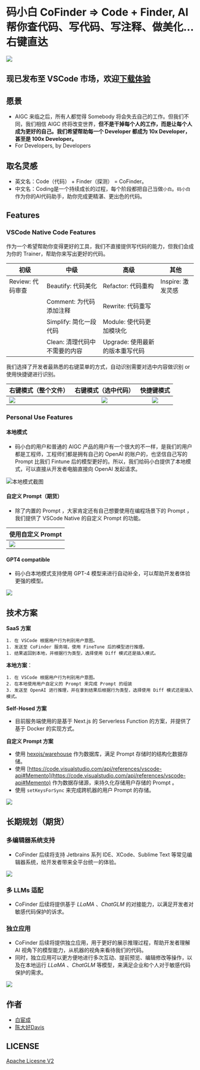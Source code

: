 # 码小白 CoFinder => Code + Finder,  AI帮你查代码、写代码、写注释、做美化... 右键直达
![](https://postimg.aliavv.com/mbp162023/ore58k.jpg)

## 现已发布至 VSCode 市场，欢迎[**下载体验**](http://marketplace.visualstudio.com/items?itemName=best…)

## 愿景

- AIGC 来临之后，所有人都觉得 Somebody 将会失去自己的工作。但我们不同，我们相信 AIGC 终将改变世界，**但不是干掉每个人的工作，而是让每个人成为更好的自己。我们希望帮助每一个 Developer 都成为 10x Developer，甚至是 100x Developer。**
- For Developers, by Developers

## 取名灵感

- 英文名：Code（代码） + Finder（探测） = CoFinder。
- 中文名：Coding是一个持续成长的过程，每个阶段都把自己当做`小白`。`码小白`作为你的AI代码助手，助你完成更精湛、更出色的代码。

## Features
### VSCode Native  Code Features

作为一个希望帮助你变得更好的工具，我们不直接提供写代码的能力，但我们会成为你的 Trainer，帮助你来写出更好的代码。



| 初级                    | 中级                                 | 高级                                   | 其他                     |
| ----------------------- | ------------------------------------ | -------------------------------------- | ------------------------ |
| Review: 代码审查 | Beautify: 代码美化              | Refactor: 代码重构              | Inspire: 激发灵感 |
|                         | Comment: 为代码添加注释       | Rewrite: 代码重写               |                          |
|                         | Simplify: 简化一段代码        | Module: 使代码更加模块化        |                          |
|                         | Clean: 清理代码中不需要的内容 | Upgrade: 使用最新的版本重写代码 |                          |

我们选择了开发者最熟悉的右键菜单的方式，自动识别需要对选中内容做识别 or 使用快捷键进行识别。

| 右键模式（整个文件）                                         |                 右键模式（选中代码）                 |                      快捷键模式                      |
| ------------------------------------------------------------ | :--------------------------------------------------: | :--------------------------------------------------: |
| ![](https://postimg.aliavv.com/mbp162023/99hxej.png)| ![](https://postimg.aliavv.com/mbp162023/t53jv4.png) | ![](https://postimg.aliavv.com/mbp162023/0vo0y3.png) |



### Personal Use Features
#### 本地模式
- 码小白的用户和普通的 AIGC 产品的用户有一个很大的不一样，是我们的用户都是工程师，工程师们都是拥有自己的 OpenAI 的账户的，也坚信自己写的 Prompt 比我们 Fintune 后的模型更好的。所以，我们给码小白提供了本地模式，可以直接从开发者电脑直接向 OpenAI 发起请求。

![本地模式截图](https://postimg.aliavv.com/mbp162023/ygy3va.png)

#### 自定义 Prompt（期货）

- 除了内置的 Prompt ，大家肯定还有自己想要使用在编程场景下的 Prompt ，我们提供了 VSCode Native 的自定义 Prompt 的功能。

| 使用自定义 Prompt                                    |
| ---------------------------------------------------- |
| ![](https://postimg.aliavv.com/mbp162023/lw7t27.gif) |

#### GPT4 compatible

- 码小白本地模式支持使用 GPT-4 模型来进行自动补全，可以帮助开发者体验更强的模型。

![](https://postimg.aliavv.com/mbp162023/i5eelv.png)

## 技术方案

**SaaS 方案**

	1. 在 VSCode 根据用户行为判别用户意图。
	1. 发送至 CoFinder 服务端，使用 FineTune 后的模型进行推理。
	1. 结果返回到本地，并根据行为类型，选择使用 Diff 模式还是插入模式。

**本地方案**：

 	1. 在 VSCode 根据用户行为判别用户意图。
 	2. 在本地使用用户自定义的 Prompt 来完成 Prompt 的组装
 	3. 发送至 OpenAI 进行推理，并在拿到结果后根据行为类型，选择使用 Diff 模式还是插入模式。

**Self-Hosed 方案**

- 目前服务端使用的是基于 Next.js 的 Serverless Function 的方案，并提供了基于 Docker 的实现方式。

**自定义 Prompt 方案**

- 使用 [hexojs/warehouse](https://github.com/hexojs/warehouse) 作为数据库，满足 Prompt 存储时的结构化数据存储。
- 使用 [https://code.visualstudio.com/api/references/vscode-api#Memento](https://code.visualstudio.com/api/references/vscode-api#Memento) 作为数据存储源，来持久化存储用户存储的 Prompt 。
- 使用 `setKeysForSync` 来完成跨机器的用户 Prompt 的存储。

![](https://postimg.aliavv.com/mbp162023/f7ral9.png)

## 长期规划（期货）

### 多编辑器系统支持

- CoFinder 后续将支持 Jetbrains 系列 IDE、XCode、Sublime Text 等常见编辑器系统，给开发者带来全平台统一的体验。

![](https://postimg.aliavv.com/mbp162023/lcsi66.png)
### 多 LLMs 适配
- CoFinder 后续将提供基于 *LLaMA* 、*ChatGLM* 的对接能力，以满足开发者对敏感代码保护的诉求。

### 独立应用

- CoFinder 后续将提供独立应用，用于更好的展示推理过程，帮助开发者理解 AI 视角下的模型能力，从机器的视角来看待我们的代码。
- 同时，独立应用可以更方便地进行多次互动、提前预览、编辑修改等操作，以及在本地运行 *LLaMA* 、*ChatGLM* 等模型，来满足企业和个人对于敏感代码保护的需求。

![](https://postimg.aliavv.com/mbp162023/6futnb.png)

## 作者
- [白宦成](https://github.com/bestony)
- [陈大好Davis](https://github.com/bjdehang)

## LICENSE

[Apache Licesne V2](LICENSE)
